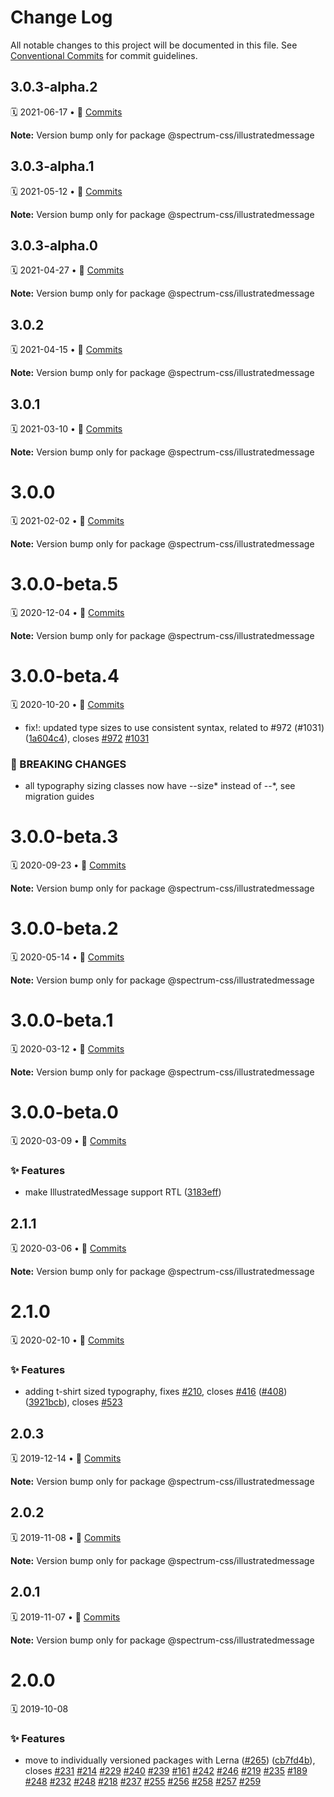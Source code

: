 # Change Log

All notable changes to this project will be documented in this file.
See [Conventional Commits](https://conventionalcommits.org) for commit guidelines.

<a name="3.0.3-alpha.2"></a>
## 3.0.3-alpha.2
🗓 2021-06-17 • 📝 [Commits](https://github.com/adobe/spectrum-css/compare/@spectrum-css/illustratedmessage@3.0.3-alpha.1...@spectrum-css/illustratedmessage@3.0.3-alpha.2)

**Note:** Version bump only for package @spectrum-css/illustratedmessage





<a name="3.0.3-alpha.1"></a>
## 3.0.3-alpha.1
🗓 2021-05-12 • 📝 [Commits](https://github.com/adobe/spectrum-css/compare/@spectrum-css/illustratedmessage@3.0.3-alpha.0...@spectrum-css/illustratedmessage@3.0.3-alpha.1)

**Note:** Version bump only for package @spectrum-css/illustratedmessage





<a name="3.0.3-alpha.0"></a>
## 3.0.3-alpha.0
🗓 2021-04-27 • 📝 [Commits](https://github.com/adobe/spectrum-css/compare/@spectrum-css/illustratedmessage@3.0.2...@spectrum-css/illustratedmessage@3.0.3-alpha.0)

**Note:** Version bump only for package @spectrum-css/illustratedmessage





<a name="3.0.2"></a>
## 3.0.2
🗓 2021-04-15 • 📝 [Commits](https://github.com/adobe/spectrum-css/compare/@spectrum-css/illustratedmessage@3.0.1...@spectrum-css/illustratedmessage@3.0.2)

**Note:** Version bump only for package @spectrum-css/illustratedmessage





<a name="3.0.1"></a>
## 3.0.1
🗓 2021-03-10 • 📝 [Commits](https://github.com/adobe/spectrum-css/compare/@spectrum-css/illustratedmessage@3.0.0...@spectrum-css/illustratedmessage@3.0.1)

**Note:** Version bump only for package @spectrum-css/illustratedmessage





<a name="3.0.0"></a>
# 3.0.0
🗓 2021-02-02 • 📝 [Commits](https://github.com/adobe/spectrum-css/compare/@spectrum-css/illustratedmessage@3.0.0-beta.5...@spectrum-css/illustratedmessage@3.0.0)

**Note:** Version bump only for package @spectrum-css/illustratedmessage





<a name="3.0.0-beta.5"></a>
# 3.0.0-beta.5
🗓 2020-12-04 • 📝 [Commits](https://github.com/adobe/spectrum-css/compare/@spectrum-css/illustratedmessage@3.0.0-beta.4...@spectrum-css/illustratedmessage@3.0.0-beta.5)

**Note:** Version bump only for package @spectrum-css/illustratedmessage





<a name="3.0.0-beta.4"></a>
# 3.0.0-beta.4
🗓 2020-10-20 • 📝 [Commits](https://github.com/adobe/spectrum-css/compare/@spectrum-css/illustratedmessage@3.0.0-beta.3...@spectrum-css/illustratedmessage@3.0.0-beta.4)

* fix!: updated type sizes to use consistent syntax, related to #972 (#1031) ([1a604c4](https://github.com/adobe/spectrum-css/commit/1a604c4)), closes [#972](https://github.com/adobe/spectrum-css/issues/972) [#1031](https://github.com/adobe/spectrum-css/issues/1031)


### 🛑 BREAKING CHANGES

* all typography sizing classes now have --size* instead of --*, see migration guides





<a name="3.0.0-beta.3"></a>
# 3.0.0-beta.3
🗓 2020-09-23 • 📝 [Commits](https://github.com/adobe/spectrum-css/compare/@spectrum-css/illustratedmessage@3.0.0-beta.2...@spectrum-css/illustratedmessage@3.0.0-beta.3)

**Note:** Version bump only for package @spectrum-css/illustratedmessage





<a name="3.0.0-beta.2"></a>
# 3.0.0-beta.2
🗓 2020-05-14 • 📝 [Commits](https://github.com/adobe/spectrum-css/compare/@spectrum-css/illustratedmessage@3.0.0-beta.1...@spectrum-css/illustratedmessage@3.0.0-beta.2)

**Note:** Version bump only for package @spectrum-css/illustratedmessage





<a name="3.0.0-beta.1"></a>
# 3.0.0-beta.1
🗓 2020-03-12 • 📝 [Commits](https://github.com/adobe/spectrum-css/compare/@spectrum-css/illustratedmessage@3.0.0-beta.0...@spectrum-css/illustratedmessage@3.0.0-beta.1)

**Note:** Version bump only for package @spectrum-css/illustratedmessage





<a name="3.0.0-beta.0"></a>
# 3.0.0-beta.0
🗓 2020-03-09 • 📝 [Commits](https://github.com/adobe/spectrum-css/compare/@spectrum-css/illustratedmessage@2.1.1...@spectrum-css/illustratedmessage@3.0.0-beta.0)

### ✨ Features

* make IllustratedMessage support RTL ([3183eff](https://github.com/adobe/spectrum-css/commit/3183eff))





<a name="2.1.1"></a>
## 2.1.1
🗓 2020-03-06 • 📝 [Commits](https://github.com/adobe/spectrum-css/compare/@spectrum-css/illustratedmessage@2.1.0...@spectrum-css/illustratedmessage@2.1.1)

**Note:** Version bump only for package @spectrum-css/illustratedmessage





<a name="2.1.0"></a>
# 2.1.0
🗓 2020-02-10 • 📝 [Commits](https://github.com/adobe/spectrum-css/compare/@spectrum-css/illustratedmessage@2.0.3...@spectrum-css/illustratedmessage@2.1.0)

### ✨ Features

* adding t-shirt sized typography, fixes [#210](https://github.com/adobe/spectrum-css/issues/210), closes [#416](https://github.com/adobe/spectrum-css/issues/416) ([#408](https://github.com/adobe/spectrum-css/issues/408)) ([3921bcb](https://github.com/adobe/spectrum-css/commit/3921bcb)), closes [#523](https://github.com/adobe/spectrum-css/issues/523)





<a name="2.0.3"></a>
## 2.0.3
🗓 2019-12-14 • 📝 [Commits](https://github.com/adobe/spectrum-css/compare/@spectrum-css/illustratedmessage@2.0.2...@spectrum-css/illustratedmessage@2.0.3)

**Note:** Version bump only for package @spectrum-css/illustratedmessage





<a name="2.0.2"></a>
## 2.0.2
🗓 2019-11-08 • 📝 [Commits](https://github.com/adobe/spectrum-css/compare/@spectrum-css/illustratedmessage@2.0.1...@spectrum-css/illustratedmessage@2.0.2)

**Note:** Version bump only for package @spectrum-css/illustratedmessage





<a name="2.0.1"></a>
## 2.0.1
🗓 2019-11-07 • 📝 [Commits](https://github.com/adobe/spectrum-css/compare/@spectrum-css/illustratedmessage@2.0.0...@spectrum-css/illustratedmessage@2.0.1)

**Note:** Version bump only for package @spectrum-css/illustratedmessage





<a name="2.0.0"></a>
# 2.0.0
🗓 2019-10-08

### ✨ Features

* move to individually versioned packages with Lerna ([#265](https://github.com/adobe/spectrum-css/issues/265)) ([cb7fd4b](https://github.com/adobe/spectrum-css/commit/cb7fd4b)), closes [#231](https://github.com/adobe/spectrum-css/issues/231) [#214](https://github.com/adobe/spectrum-css/issues/214) [#229](https://github.com/adobe/spectrum-css/issues/229) [#240](https://github.com/adobe/spectrum-css/issues/240) [#239](https://github.com/adobe/spectrum-css/issues/239) [#161](https://github.com/adobe/spectrum-css/issues/161) [#242](https://github.com/adobe/spectrum-css/issues/242) [#246](https://github.com/adobe/spectrum-css/issues/246) [#219](https://github.com/adobe/spectrum-css/issues/219) [#235](https://github.com/adobe/spectrum-css/issues/235) [#189](https://github.com/adobe/spectrum-css/issues/189) [#248](https://github.com/adobe/spectrum-css/issues/248) [#232](https://github.com/adobe/spectrum-css/issues/232) [#248](https://github.com/adobe/spectrum-css/issues/248) [#218](https://github.com/adobe/spectrum-css/issues/218) [#237](https://github.com/adobe/spectrum-css/issues/237) [#255](https://github.com/adobe/spectrum-css/issues/255) [#256](https://github.com/adobe/spectrum-css/issues/256) [#258](https://github.com/adobe/spectrum-css/issues/258) [#257](https://github.com/adobe/spectrum-css/issues/257) [#259](https://github.com/adobe/spectrum-css/issues/259)
